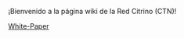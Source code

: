 ¡Bienvenido a la página wiki de la Red Citrino (CTN)!

[White-Paper](https://github.com/citrino-network/wiki/blob/main/White-Paper.md)
